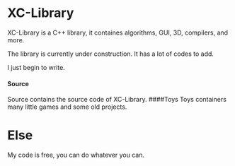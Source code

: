 # XC-Library
XC-Library is a C++ library, it containes algorithms, GUI, 3D, compilers, and more.

The library is currently under construction. It has a lot of codes to add. 

I just begin to write.
#### Source
Source contains the source code of XC-Library. 
####Toys
Toys containers many little games and some old projects.
# Else
My code is free, you can do whatever you can.